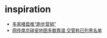 # inspiration

* [多家楼盘推“跑步营销”](http://nj.house.qq.com/a/20150523/008044.htm)
* [网传南京碰瓷地图多数靠谱 交管称已列黑名单](http://js.qq.com/a/20150523/007870.htm?pgv_ref=aio2015&ptlang=2052)
